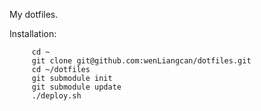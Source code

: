 My dotfiles.

Installation:

         cd ~
         git clone git@github.com:wenLiangcan/dotfiles.git
         cd ~/dotfiles
         git submodule init
         git submodule update
         ./deploy.sh
